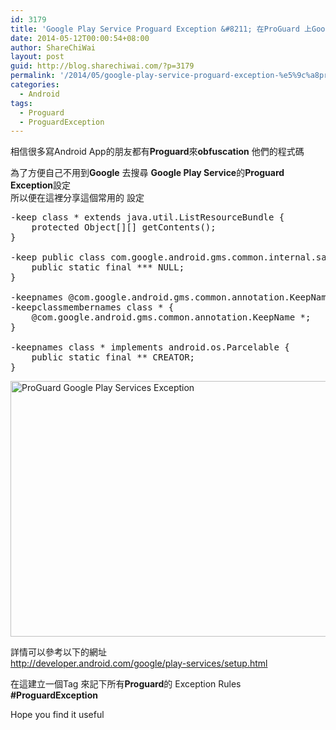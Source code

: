 ```yaml
---
id: 3179
title: 'Google Play Service Proguard Exception &#8211; 在ProGuard 上Google Play Service的設定 #ProguardException'
date: 2014-05-12T00:00:54+08:00
author: ShareChiWai
layout: post
guid: http://blog.sharechiwai.com/?p=3179
permalink: '/2014/05/google-play-service-proguard-exception-%e5%9c%a8proguard-%e4%b8%8agoogle-play-service%e7%9a%84%e8%a8%ad%e5%ae%9a-proguardexception/'
categories:
  - Android
tags:
  - Proguard
  - ProguardException
---
```

相信很多寫Android App的朋友都有**Proguard**來**obfuscation** 他們的程式碼

為了方便自己不用到**Google** 去搜尋 **Google Play Service**的**Proguard Exception**設定  
所以便在這裡分享這個常用的 設定

<pre>-keep class * extends java.util.ListResourceBundle {
    protected Object[][] getContents();
}

-keep public class com.google.android.gms.common.internal.safeparcel.SafeParcelable {
    public static final *** NULL;
}

-keepnames @com.google.android.gms.common.annotation.KeepName class *
-keepclassmembernames class * {
    @com.google.android.gms.common.annotation.KeepName *;
}

-keepnames class * implements android.os.Parcelable {
    public static final ** CREATOR;
}
</pre>

<img class="alignnone" src="https://i1.wp.com/farm3.staticflickr.com/2927/14402142733_08c3c24b18_z.jpg?resize=625%2C409&#038;ssl=1" alt="ProGuard Google Play Services Exception" width="625" height="409" data-recalc-dims="1" /> 

詳情可以參考以下的網址  
<a title="Set up Google Play Services" href="http://developer.android.com/google/play-services/setup.html" target="_blank">http://developer.android.com/google/play-services/setup.html</a>

在這建立一個Tag 來記下所有**Proguard**的 Exception Rules  
**#ProguardException**

Hope you find it useful